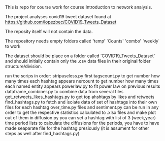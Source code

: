This is repo for course work for course Introduction to network analysis.

The project analyses covid19 tweet dataset found at https://github.com/lopezbec/COVID19_Tweets_Dataset

The reposity itself will not contain the data.

The repository needs empty folders called 'temp' 'Counts' 'combo' 'weekly' to work

The dataset should be place on a folder called 'COVID19_Tweets_Dataset' and should initially contain only the .csv data files in their original folder structure/division.

run the scrips in order:
stripuseless.py first
tagscount.py to get number how many times each hashtag appears
nercount to get number how many times each named entity appears
powerlaw.py to fit power law on previous results
dataframe_combiner.py to combine data from several files
get_retweets_likes_hashtags.py to get top ahshtags by likes and retweets
find_hashtags.py to fetch and isolate data of set of hashtags into their own files for each hashtag
over_time.py files and sentiment.py can be run in any order to get the respective statistics calculated to .xlsx files and make plot out of them
in diffusion.py you can set a hashtag with list of 3 (week,year) time period lists to calculate the diffusions for the periods, you have to have made seaparate file for the hashtag presiously (it is assument for other steps as well after find_hashtags.py)
